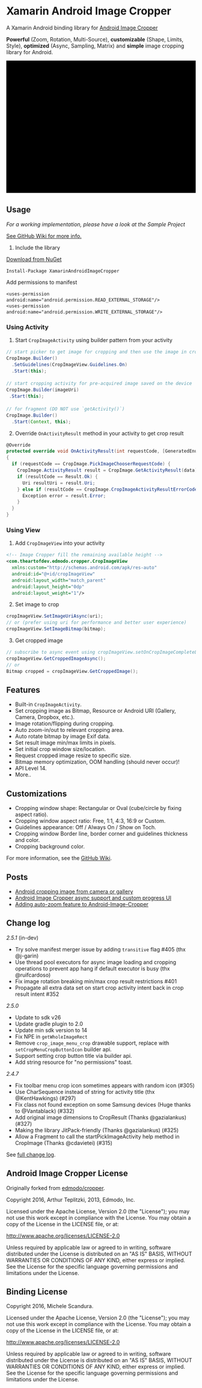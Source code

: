Xamarin Android Image Cropper
=======

A Xamarin Android binding library for [Android Image Cropper](https://github.com/ArthurHub/Android-Image-Cropper)

**Powerful** (Zoom, Rotation, Multi-Source), **customizable** (Shape, Limits, Style), **optimized** (Async, Sampling, Matrix) and **simple** image cropping library for Android.

![Crop](https://github.com/ArthurHub/Android-Image-Cropper/blob/master/art/demo.gif?raw=true)

## Usage
*For a working implementation, please have a look at the Sample Project*

[See GitHub Wiki for more info.](https://github.com/ArthurHub/Android-Image-Cropper/wiki)

1. Include the library

[Download from NuGet](https://www.nuget.org/packages/XamarinAndroidImageCropper/)

```
Install-Package XamarinAndroidImageCropper
```

Add permissions to manifest

 ```
 <uses-permission android:name="android.permission.READ_EXTERNAL_STORAGE"/>
 <uses-permission android:name="android.permission.WRITE_EXTERNAL_STORAGE"/>
 ```

### Using Activity

1. Start `CropImageActivity` using builder pattern from your activity
 ```java
 // start picker to get image for cropping and then use the image in cropping activity
 CropImage.Builder()
   .SetGuidelines(CropImageView.Guidelines.On)
   .Start(this);

 // start cropping activity for pre-acquired image saved on the device
 CropImage.Builder(imageUri)
  .Start(this);

 // for fragment (DO NOT use `getActivity()`)
 CropImage.Builder()
   .Start(Context, this);
 ```

2. Override `OnActivityResult` method in your activity to get crop result
 ```csharp
 @Override
protected override void OnActivityResult(int requestCode, [GeneratedEnum] Result resultCode, Intent data)
 {
   if (requestCode == CropImage.PickImageChooserRequestCode) {
     CropImage.ActivityResult result = CropImage.GetActivityResult(data);
     if (resultCode == Result.Ok) {
       Uri resultUri = result.Uri;
     } else if (resultCode == CropImage.CropImageActivityResultErrorCode) {
       Exception error = result.Error;
     }
   }
 }
 ```

### Using View
1. Add `CropImageView` into your activity
 ```xml
 <!-- Image Cropper fill the remaining available height -->
 <com.theartofdev.edmodo.cropper.CropImageView
   xmlns:custom="http://schemas.android.com/apk/res-auto"
   android:id="@+id/cropImageView"
   android:layout_width="match_parent"
   android:layout_height="0dp"
   android:layout_weight="1"/>
 ```

2. Set image to crop
 ```csharp
 cropImageView.SetImageUriAsync(uri);
 // or (prefer using uri for performance and better user experience)
 cropImageView.SetImageBitmap(bitmap);
 ```

3. Get cropped image
 ```csharp
 // subscribe to async event using cropImageView.setOnCropImageCompleteListener(listener)
 cropImageView.GetCroppedImageAsync();
 // or
 Bitmap cropped = cropImageView.GetCroppedImage();
 ```

## Features
- Built-in `CropImageActivity`.
- Set cropping image as Bitmap, Resource or Android URI (Gallery, Camera, Dropbox, etc.).
- Image rotation/flipping during cropping.
- Auto zoom-in/out to relevant cropping area.
- Auto rotate bitmap by image Exif data.
- Set result image min/max limits in pixels.
- Set initial crop window size/location.
- Request cropped image resize to specific size.
- Bitmap memory optimization, OOM handling (should never occur)!
- API Level 14.
- More..
 
## Customizations
- Cropping window shape: Rectangular or Oval (cube/circle by fixing aspect ratio).
- Cropping window aspect ratio: Free, 1:1, 4:3, 16:9 or Custom.
- Guidelines appearance: Off / Always On / Show on Toch.
- Cropping window Border line, border corner and guidelines thickness and color.
- Cropping background color.

For more information, see the [GitHub Wiki](https://github.com/ArthurHub/Android-Image-Cropper/wiki). 

## Posts
 - [Android cropping image from camera or gallery](http://theartofdev.com/2015/02/15/android-cropping-image-from-camera-or-gallery/)
 - [Android Image Cropper async support and custom progress UI](http://theartofdev.com/2016/01/15/android-image-cropper-async-support-and-custom-progress-ui/)
 - [Adding auto-zoom feature to Android-Image-Cropper](https://theartofdev.com/2016/04/25/adding-auto-zoom-feature-to-android-image-cropper/)

## Change log
*2.5.1* (in-dev)
- Try solve manifest merger issue by adding `transitive` flag #405 (thx @j-garin)
- Use thread pool executors for async image loading and cropping operations to prevent app hang if default executor is busy (thx @ruifcardoso)
- Fix image rotation breaking min/max crop result restrictions #401
- Propagate all extra data set on start crop activity intent back in crop result intent #352

*2.5.0*
- Update to sdk v26
- Update gradle plugin to 2.0
- Update min sdk version to 14
- Fix NPE in `getWholeImageRect`
- Remove `crop_image_menu_crop` drawable support, replace with `setCropMenuCropButtonIcon` builder api.
- Support setting crop button title via builder api.
- Add string resource for "no permissions" toast.

*2.4.7*
- Fix toolbar menu crop icon sometimes appears with random icon (#305)
- Use CharSequence instead of string for activity title (thx @KentHawkings) (#297)
- Fix class not found exception on some Samsung devices (Huge thanks to @Vantablack) (#332)
- Add original image dimensions to CropResult (Thanks @gazialankus) (#327)
- Making the library JitPack-friendly (Thanks @gazialankus) (#325)
- Allow a Fragment to call the startPickImageActivity help method in CropImage (Thanks @cdavietei) (#315)

See [full change log](https://github.com/ArthurHub/Android-Image-Cropper/wiki/Change-Log).

## Android Image Cropper License
Originally forked from [edmodo/cropper](https://github.com/edmodo/cropper).

Copyright 2016, Arthur Teplitzki, 2013, Edmodo, Inc.

Licensed under the Apache License, Version 2.0 (the "License"); you may not use this work except in compliance with the   License.
You may obtain a copy of the License in the LICENSE file, or at:

  http://www.apache.org/licenses/LICENSE-2.0

Unless required by applicable law or agreed to in writing, software distributed under the License is distributed on an "AS   IS" BASIS, WITHOUT WARRANTIES OR CONDITIONS OF ANY KIND, either express or implied. See the License for the specific language governing permissions and limitations under the License.

## Binding License

Copyright 2016, Michele Scandura.

Licensed under the Apache License, Version 2.0 (the "License"); you may not use this work except in compliance with the   License.
You may obtain a copy of the License in the LICENSE file, or at:

  http://www.apache.org/licenses/LICENSE-2.0

Unless required by applicable law or agreed to in writing, software distributed under the License is distributed on an "AS   IS" BASIS, WITHOUT WARRANTIES OR CONDITIONS OF ANY KIND, either express or implied. See the License for the specific language governing permissions and limitations under the License.